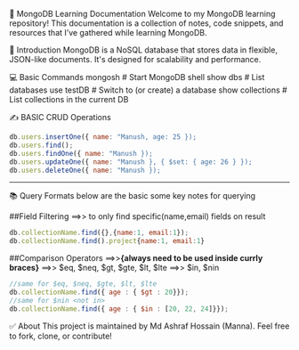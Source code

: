 📘 MongoDB Learning Documentation
Welcome to my MongoDB learning repository! This documentation is a collection of notes, code snippets, and resources that I’ve gathered while learning MongoDB.


🧠 Introduction
MongoDB is a NoSQL database that stores data in flexible, JSON-like documents. It's designed for scalability and performance.


💻 Basic Commands
mongosh             # Start MongoDB shell
show dbs            # List databases
use testDB          # Switch to (or create) a database
show collections    # List collections in the current DB


✍️ BASIC CRUD Operations
```js
db.users.insertOne({ name: "Manush, age: 25 });
db.users.find();
db.users.findOne({ name: "Manush });
db.users.updateOne({ name: "Manush }, { $set: { age: 26 } });
db.users.deleteOne({ name: "Manush });

```

--------------------------------------------------

📚 Query Formats
below are the basic some key notes for querying

##Field Filtering 
==>> to only find specific(name,email) fields on result

```js
db.collectionName.find({},{name:1, email:1});
db.collectionName.find().project{name:1, email:1}
```

##Comparison Operators
==>>**{always need to be used inside currly braces}** 
==>> $eq, $neq, $gt, $gte, $lt, $lte
==>> $in, $nin

```js
//same for $eq, $neq, $gte, $lt, $lte
db.collectionName.find({ age : { $gt : 20}});
//same for $nin <not in>
db.collectionName.find({ age : { $in : [20, 22, 24]}});
```


✅ About
This project is maintained by Md Ashraf Hossain (Manna).
Feel free to fork, clone, or contribute!